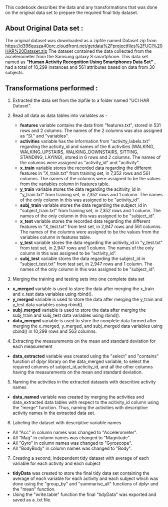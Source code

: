 This codebook describes the data and any transformations that was done on the original data set to prepare the required final tidy dataset.
## About Original Data set :
The original dataset was downloaded as a zipfile named Dataset.zip from https://d396qusza40orc.cloudfront.net/getdata%2Fprojectfiles%2FUCI%20HAR%20Dataset.zip
The dataset contained the data collected from the accelerometer from the Samsung galaxy S smartphone. This data set named as __"Human Activity Recognition Using Smartphones Data Set"__ , had a total of 10,299 instances and 561 attributes based on data from 30 subjects.

## Transformations performed :
1. Extracted the data set from the zipfile to a folder named "UCI HAR Dataset".

2. Read all data as data tables into variables as - 
   * __features__ variable contains the data from "features.txt", stored in 531 rows and 2 columns. The names of the 2 columns was also assigned as "Sl." and "variables".
   * __activities__ variable has the information from "activity_labels.txt" regarding the acticity_id and names of the 6 activities (WALKING, WALKING_UPSTAIRS, WALKING_DOWNSTAIRS, SITTING, STANDING, LAYING), stored in 6 rows and 2 columns. The names of the columns were assigned as "activity_id" and "acitivity".
   * __x_train__ variable stores the recorded data regarding the different features in "X_train.txt" from training set, in 7,352 rows and 561 columns. The names of the columns were assigned to be the values from the variables column in features table.
   * __y_train__ variable stores the data regarding the acitivity_id in "y_train.txt" from training set, in 7,352 rows and 1 column. The names of the only column in this was assigned to be "activity_id".
   * __subj_train__ variable stores the data regarding the subject_id in "subject_train.txt" from training set, in 7,352 rows and 1 column. The names of the only column in this was assigned to be "subject_id".
   * __x_test__ variable stores the recorded data regarding the different features in "X_test.txt" from test set, in 2,947 rows and 561 columns. The names of the columns were assigned to be the values from the variables column in features table.
   * __y_test__ variable stores the data regarding the acitivity_id in "y_test.txt" from test set, in 2,947 rows and 1 column. The names of the only column in this was assigned to be "activity_id".
   * __subj_test__ variable stores the data regarding the subject_id in "subject_test.txt" from test set, in 2,947 rows and 1 column. The names of the only column in this was assigned to be "subject_id".
  
3. Merging the training and testing sets into one complete data set
  * __x_merged__ variable is used to store the data after merging the x_train and x_test data variables using rbind().
  * __y_merged__ variable is used to store the data after merging the y_train and y_test data variables using rbind().
  * __subj_merged__ variable is used to store the data after merging the subj_train and subj_test data variables using rbind().
  * __data_merged__ variable is used to store the complete data formed after merging the x_merged, y_merged, and subj_merged data variables using cbind() in 10,299 rows and 563 columns.
  
4. Extracting the measurements on the mean and standard deviation for each measurement
  * __data_extracted__ variable was created using the "select" and "contains" function of dplyr library on the data_merged variable, to select the required columns of subject_id,acticity_id, and all the other columns having the measurements on the mean and standard deviation.
  
5. Naming the activities in the extracted datasets with descritive activity names
  * __data_named__ variable was created by merging the activities and data_extracted data tables with respect to the acitivity_id column using the "merge" function. Thus, naming the activities with descriptive activity names in the extracted data set.
  
6. Labeling the dataset with descriptive variable names
  * All "Acc" in column names was changed to "Accelerometer".
  * All "Mag" in column names was changed to "Magnitude".
  * All "Gyro" in column names was changed to "Gyroscope".
  * All "BodyBody" in column names was changed to "Body".

7. Creating a second, independent tidy dataset with average of each variable for each activity and each subject
  * __tidyData__ was created to store the final tidy data set containing the average of each variable for each activity and each subject which was done using the "group_by" and "summarise_all" functions of dplyr and the "mean" function.
  * Using the "write.table" function the final "tidyData" was exported and saved as a .txt file.
